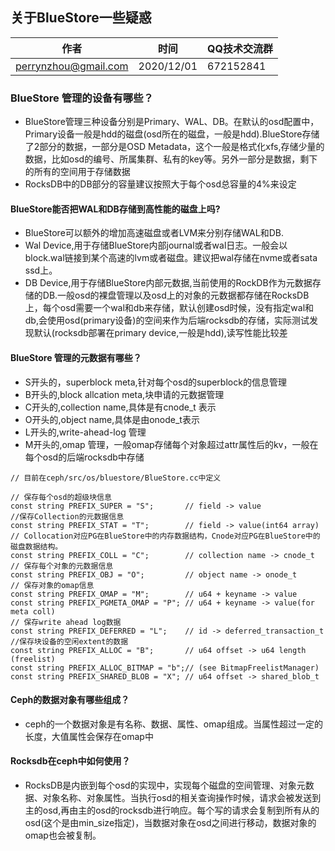 ## 关于BlueStore一些疑惑


| 作者 | 时间 |QQ技术交流群 |
| ------ | ------ |------ |
| perrynzhou@gmail.com |2020/12/01 |672152841 |

### BlueStore 管理的设备有哪些？

- BlueStore管理三种设备分别是Primary、WAL、DB。在默认的osd配置中，Primary设备一般是hdd的磁盘(osd所在的磁盘，一般是hdd).BlueStore存储了2部分的数据，一部分是OSD Metadata，这个一般是格式化xfs,存储少量的数据，比如osd的编号、所属集群、私有的key等。另外一部分是数据，剩下的所有的空间用于存储数据
- RocksDB中的DB部分的容量建议按照大于每个osd总容量的4%来设定

#### BlueStore能否把WAL和DB存储到高性能的磁盘上吗?

- BlueStore可以额外的增加高速磁盘或者LVM来分别存储WAL和DB.
- Wal Device,用于存储BlueStore内部journal或者wal日志。一般会以block.wal链接到某个高速的lvm或者磁盘。建议把wal存储在nvme或者sata ssd上。
- DB Device,用于存储BlueStore内部元数据,当前使用的RockDB作为元数据存储的DB.一般osd的裸盘管理以及osd上的对象的元数据都存储在RocksDB上，每个osd需要一个wal和db来存储，默认创建osd时候，没有指定wal和db,会使用osd(primary设备)的空间来作为后端rocksdb的存储，实际测试发现默认(rocksdb部署在primary device,一般是hdd),读写性能比较差


#### BlueStore 管理的元数据有哪些？
- S开头的，superblock meta,针对每个osd的superblock的信息管理
- B开头的,block allcation meta,块申请的元数据管理
- C开头的,collection name,具体是有cnode_t 表示
- O开头的,object name,具体是由onode_t表示
- L开头的,write-ahead-log 管理
- M开头的,omap 管理，一般omap存储每个对象超过attr属性后的kv，一般在每个osd的后端rocksdb中存储
```
// 目前在ceph/src/os/bluestore/BlueStore.cc中定义

// 保存每个osd的超级块信息
const string PREFIX_SUPER = "S";       // field -> value
//保存Collection的元数据信息
const string PREFIX_STAT = "T";        // field -> value(int64 array)
// Collocation对应PG在BlueStore中的内存数据结构，Cnode对应PG在BlueStore中的磁盘数据结构。
const string PREFIX_COLL = "C";        // collection name -> cnode_t
// 保存每个对象的元数据信息
const string PREFIX_OBJ = "O";         // object name -> onode_t
// 保存对象的omap信息
const string PREFIX_OMAP = "M";        // u64 + keyname -> value
const string PREFIX_PGMETA_OMAP = "P"; // u64 + keyname -> value(for meta coll)
// 保存write ahead log数据
const string PREFIX_DEFERRED = "L";    // id -> deferred_transaction_t
//保存块设备的空闲extent的数据
const string PREFIX_ALLOC = "B";       // u64 offset -> u64 length (freelist)
const string PREFIX_ALLOC_BITMAP = "b";// (see BitmapFreelistManager)
const string PREFIX_SHARED_BLOB = "X"; // u64 offset -> shared_blob_t
```
#### Ceph的数据对象有哪些组成？

- ceph的一个数据对象是有名称、数据、属性、omap组成。当属性超过一定的长度，大值属性会保存在omap中

#### Rocksdb在ceph中如何使用？
- RocksDB是内嵌到每个osd的实现中，实现每个磁盘的空间管理、对象元数据、对象名称、对象属性。当执行osd的相关查询操作时候，请求会被发送到主的osd,再由主的osd的rocksdb进行响应。每个写的请求会复制到所有从的osd(这个是由min_size指定)，当数据对象在osd之间进行移动，数据对象的omap也会被复制。